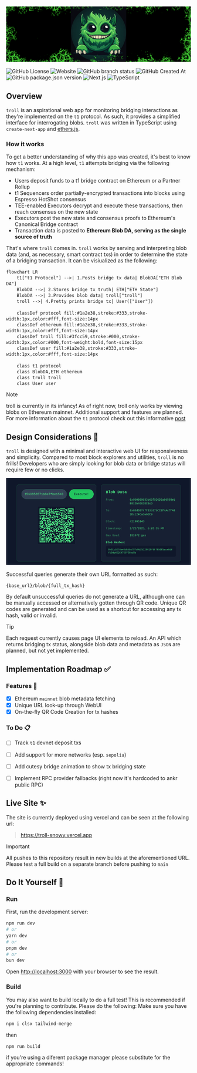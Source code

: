 ![Troll Banner](/public/troll_gh_banner.png)

![GitHub License](https://img.shields.io/github/license/kagemnikarimu/troll)
![Website](https://img.shields.io/website?url=https%3A%2F%2Ftroll-snowy.vercel.app)
![GitHub branch status](https://img.shields.io/github/checks-status/kagemnikarimu/troll/main)
![GitHub Created At](https://img.shields.io/github/created-at/kagemnikarimu/troll)
![GitHub package.json version](https://img.shields.io/github/package-json/v/kagemnikarimu/troll)
![Next.js](https://img.shields.io/badge/Next.js-black?logo=next.js&logoColor=white)
![TypeScript](https://img.shields.io/badge/TypeScript-3178C6?logo=typescript&logoColor=fff)

## Overview

`troll` is an aspirational web app for monitoring bridging interactions as they're implemented on the `t1` protocol. As such, it provides a simplified interface for interrogating blobs. `troll` was written in TypeScript using `create-next-app` and [ethers.js](https://github.com/ethers-io/ethers.js).

### How it works
To get a better understanding of why this app was created, it's best to know how `t1` works. At a high level,
`t1` attempts bridging via the following mechanism:

- Users deposit funds to a t1 bridge contract on Ethereum or a Partner Rollup
- t1 Sequencers order partially-encrypted transactions into blocks using Espresso HotShot consensus
- TEE-enabled Executors decrypt and execute these transactions, then reach consensus on the new state
- Executors post the new state and consensus proofs to Ethereum's Canonical Bridge contract
- Transaction data is posted to **Ethereum Blob DA, serving as the single source of truth**

That's where `troll` comes in. `troll` works by serving and interpreting blob data (and, as necessary, smart contract txs) in order to determine the state of a bridging transaction. It can be visiualized as the following:

```mermaid
flowchart LR
    t1["t1 Protocol"] -->| 1.Posts bridge tx data| BlobDA["ETH Blob DA"]
    BlobDA -->| 2.Stores bridge tx truth| ETH["ETH State"]
    BlobDA -->| 3.Provides blob data| troll["troll"]
    troll -->| 4.Pretty prints bridge tx| User(["User"])

    classDef protocol fill:#1a2e38,stroke:#333,stroke-width:1px,color:#fff,font-size:14px
    classDef ethereum fill:#1a2e38,stroke:#333,stroke-width:1px,color:#fff,font-size:14px
    classDef troll fill:#3fcc59,stroke:#000,stroke-width:2px,color:#000,font-weight:bold,font-size:15px
    classDef user fill:#1a2e38,stroke:#333,stroke-width:1px,color:#fff,font-size:14px

    class t1 protocol
    class BlobDA,ETH ethereum
    class troll troll
    class User user
```

> [!NOTE]
> troll is currently in its infancy! As of right now, troll only works by viewing blobs on Ethereum mainnet. Additional support and features are planned.
> For more information about the `t1` protocol check out this informative [post](https://t1protocol.substack.com/p/introducing-t1-unifying-ethereums-ecosystem)


## Design Considerations 🧌
`troll` is designed with a minimal and interactive web UI for responsiveness and simplicity. Compared to most block explorers and utilities, `troll` is no frills! Developers who are simply looking for blob data or bridge status will require few or no clicks.

![Screenshot](/public/UI_Screenshot1.png)

Successful queries generate their own URL formatted as such:

```
{base_url}/blob/{full_tx_hash}
```

By default unsuccessful queries do not generate a URL, although one can be manually accessed or alternatively gotten through QR code.
Unique QR codes are generated and can be used as a shortcut for accessing any tx hash, valid or invalid.

> [!TIP]
> Each request currently causes page UI elements to reload. An API which returns bridging tx status, alongside blob data and metadata as `JSON` are planned, but not yet implemented.

## Implementation Roadmap ✅

### Features 🎊
* [x] Ethereum `mainnet` blob metadata fetching
* [x] Unique URL look-up through WebUI
* [x] On-the-fly QR Code Creation for tx hashes

### To Do 📋
* [ ] Track `t1` devnet deposit txs
* [ ] Add support for more networks (esp. `sepolia`)
* [ ] Add cutesy bridge animation to show tx bridging state
* [ ] Implement RPC provider fallbacks (right now it's hardcoded to ankr public RPC)


## Live Site ✨

The site is currently deployed using vercel and can be seen at the following url:

> https://troll-snowy.vercel.app

> [!IMPORTANT]
> All pushes to this repository result in new builds at the aforementioned URL. Please test a full build on a separate branch before pushing to `main`

## Do It Yourself 🔨

### Run
First, run the development server:

```bash
npm run dev
# or
yarn dev
# or
pnpm dev
# or
bun dev
```

Open [http://localhost:3000](http://localhost:3000) with your browser to see the result.

### Build

You may also want to build locally to do a full test! This is recommended if you're planning to contribute. Please do the following:
Make sure you have the following dependencies installed:

```bash
npm i clsx tailwind-merge
```

then

```bash
npm run build
```

if you're using a diferent package manager please substitute for the appropriate commands!
